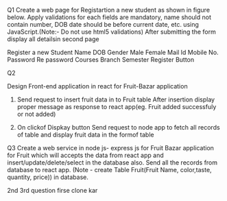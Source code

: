Q1
 Create a web page for Registartion a new student as shown in figure below. Apply validations for each fields are mandatory, name should not contain number, DOB date should be before current date, etc. using JavaScript.(Note:- Do not use html5 validations) After submitting the form display all detailsin second page
 
 Register a new Student
 Name
 DOB
 Gender Male Female
 Mail Id
 Mobile No.
 Password
 Re password
 Courses
 Branch
 Semester
 Register Button
 
 
 
 
 Q2
 
 Design Front-end application in react for Fruit-Bazar application
 1. Send request to insert fruit data in to Fruit table
 After insertion display proper message as response to react app(eg. Fruit added successfuly or not added)
 
 2. On clickof Dispkay button Send request to node app to fetch all records of table and display fruit data in the formof table
 
 
 Q3
 Create a web service in node js- express js for Fruit Bazar application for Fruit which will accepts the data from react app and insert/update/delete/select in the database also. Send all the records from database to react app. (Note - create Table Fruit(Fruit Name, color,taste, quantity, price)) in database.


 
 2nd
 3rd question firse clone kar
 
